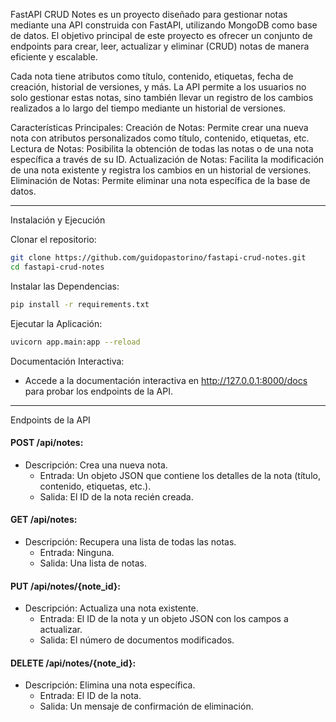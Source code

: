 FastAPI CRUD Notes es un proyecto diseñado para gestionar notas mediante una API construida con FastAPI, utilizando MongoDB como base de datos. El objetivo principal de este proyecto es ofrecer un conjunto de endpoints para crear, leer, actualizar y eliminar (CRUD) notas de manera eficiente y escalable.

Cada nota tiene atributos como título, contenido, etiquetas, fecha de creación, historial de versiones, y más. La API permite a los usuarios no solo gestionar estas notas, sino también llevar un registro de los cambios realizados a lo largo del tiempo mediante un historial de versiones.

Características Principales:
Creación de Notas: Permite crear una nueva nota con atributos personalizados como título, contenido, etiquetas, etc.
Lectura de Notas: Posibilita la obtención de todas las notas o de una nota específica a través de su ID.
Actualización de Notas: Facilita la modificación de una nota existente y registra los cambios en un historial de versiones.
Eliminación de Notas: Permite eliminar una nota específica de la base de datos.


<hr />
Instalación y Ejecución

Clonar el repositorio:
```bash
git clone https://github.com/guidopastorino/fastapi-crud-notes.git
cd fastapi-crud-notes
```

Instalar las Dependencias:
```bash
pip install -r requirements.txt
```

Ejecutar la Aplicación:
```bash
uvicorn app.main:app --reload
```

Documentación Interactiva:
- Accede a la documentación interactiva en http://127.0.0.1:8000/docs para probar los endpoints de la API.

<hr />


Endpoints de la API

#### POST /api/notes:
- Descripción: Crea una nueva nota.
  - Entrada: Un objeto JSON que contiene los detalles de la nota (título, contenido, etiquetas, etc.).
  - Salida: El ID de la nota recién creada.

#### GET /api/notes:
- Descripción: Recupera una lista de todas las notas.
  - Entrada: Ninguna.
  - Salida: Una lista de notas.

<!-- #### GET /api/notes/{note_id}:
- Descripción: Recupera los detalles de una nota específica.
  - Entrada: El ID de la nota.
  - Salida: Los detalles de la nota. -->

#### PUT /api/notes/{note_id}:
- Descripción: Actualiza una nota existente.
  - Entrada: El ID de la nota y un objeto JSON con los campos a actualizar.
  - Salida: El número de documentos modificados.

#### DELETE /api/notes/{note_id}:
- Descripción: Elimina una nota específica.
  - Entrada: El ID de la nota.
  - Salida: Un mensaje de confirmación de eliminación.

